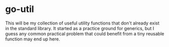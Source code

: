 # go-util

This will be my collection of useful utility functions that don't already exist in the standard library. It started as a practice ground for generics, but I guess any common practical problem that could benefit from a tiny reusable function may end up here.